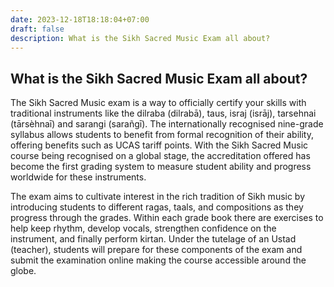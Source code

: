 ```yaml
---
date: 2023-12-18T18:18:04+07:00
draft: false
description: What is the Sikh Sacred Music Exam all about?
---
```


<div class="mx-auto max-w-7xl px-6 lg:px-8">
  <div class="mx-auto max-w-2xl ">
    <h2 class="text-3xl font-bold tracking-tight text-white sm:text-4xl">What is the Sikh Sacred Music Exam all about?</h2>
    <p class="mt-6 text-lg leading-8 text-gray-300">
        The Sikh Sacred Music exam is a way to officially certify your skills with traditional instruments like the dilraba (dilrabā),
        taus, israj (isrāj), tarsehnai (tārsèhnaī) and sarangi (sarañgī). The internationally recognised nine-grade syllabus allows students to benefit from formal recognition of their ability, offering benefits such as UCAS tariff points. With the Sikh Sacred Music course being recognised on a global stage, the accreditation offered has become the first grading system to measure student ability and progress worldwide for these instruments. 
    </p>
    <p class="mt-6 text-lg leading-8 text-gray-300">
        The exam aims to cultivate interest in the rich tradition of Sikh music by introducing students to different ragas, taals, and compositions as they progress through the grades. Within each grade book there are exercises to help keep rhythm, develop vocals, strengthen confidence on the instrument, and finally perform kirtan. Under the tutelage of an Ustad (teacher), students will prepare for these components of the exam and submit the examination online making the course accessible around the globe.
    </p>
  </div>
</div>
